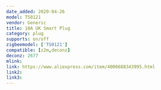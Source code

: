 ```yaml
---
date_added: 2020-04-26
model: TS0121
vendor: Generic
title: 10A UK Smart Plug
category: plug
supports: on/off
zigbeemodel: ['TS0121']
compatible: [z2m,deconz]
deconz: 2677
mlink: 
link: https://www.aliexpress.com/item/4000688343995.html
link2: 
link3: 
---
```

